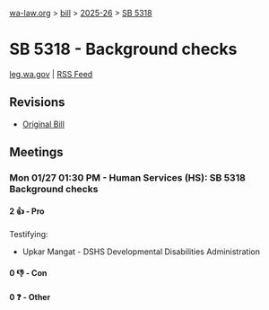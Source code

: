 [wa-law.org](/) > [bill](/bill/) > [2025-26](/bill/2025-26/) > [SB 5318](/bill/2025-26/sb/5318/)

# SB 5318 - Background checks
[leg.wa.gov](https://app.leg.wa.gov/billsummary?BillNumber=5318&Year=2025&Initiative=false) | [RSS Feed](./rss.xml)

## Revisions
* [Original Bill](1/)

## Meetings
### Mon 01/27 01:30 PM - Human Services (HS): SB 5318 Background checks
#### 2 👍 - Pro
Testifying:
* Upkar Mangat - DSHS Developmental Disabilities Administration

#### 0 👎 - Con

#### 0 ❓ - Other
